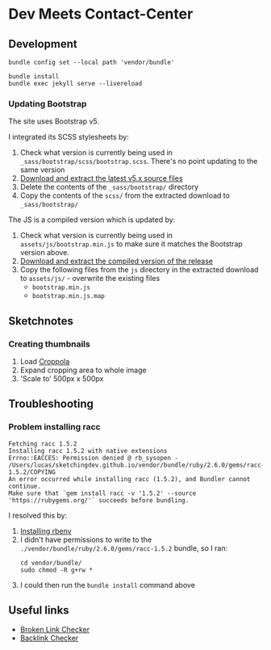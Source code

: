 # Dev Meets Contact-Center

## Development

```shell
bundle config set --local path 'vendor/bundle'
```

```shell
bundle install
bundle exec jekyll serve --livereload
```

### Updating Bootstrap

The site uses Bootstrap v5. 

I integrated its SCSS stylesheets by:

1. Check what version is currently being used in `_sass/bootstrap/scss/bootstrap.scss`. There's no point updating to the same version
2. [Download and extract the latest v5.x source files](https://getbootstrap.com/docs/5.0/getting-started/download/#source-files)
3. Delete the contents of the `_sass/bootstrap/` directory 
4. Copy the contents of the `scss/` from the extracted download to `_sass/bootstrap/`

The JS is a compiled version which is updated by:

1. Check what version is currently being used in `assets/js/bootstrap.min.js` to make sure it matches the Bootstrap version above.
2. [Download and extract the compiled version of the release](https://getbootstrap.com/docs/5.0/getting-started/download/#compiled-css-and-js)
3. Copy the following files from the `js` directory in the extracted download to `assets/js/` - overwrite the existing files
   * `bootstrap.min.js`
   * `bootstrap.min.js.map`

## Sketchnotes

### Creating thumbnails

1. Load [Croppola](https://croppola.com/)
2. Expand cropping area to whole image
2. 'Scale to' 500px x 500px

## Troubleshooting

### Problem installing racc

```
Fetching racc 1.5.2
Installing racc 1.5.2 with native extensions
Errno::EACCES: Permission denied @ rb_sysopen - /Users/lucas/sketchingdev.github.io/vendor/bundle/ruby/2.6.0/gems/racc-1.5.2/COPYING
An error occurred while installing racc (1.5.2), and Bundler cannot continue.
Make sure that `gem install racc -v '1.5.2' --source 'https://rubygems.org/'` succeeds before bundling.
```

I resolved this by:
1. [Installing rbenv](https://stackoverflow.com/a/53388305)
2. I didn't have permissions to write to the `./vendor/bundle/ruby/2.6.0/gems/racc-1.5.2` bundle, so I ran:
   ```shell
   cd vendor/bundle/
   sudo chmod -R g+rw *
   ```
3. I could then run the `bundle install` command above

## Useful links

 * [Broken Link Checker](https://ahrefs.com/broken-link-checker)
 * [Backlink Checker](https://ahrefs.com/backlink-checker)
